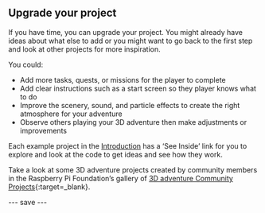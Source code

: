 ## Upgrade your project

If you have time, you can upgrade your project. You might already have ideas about what else to add or you might want to go back to the first step and look at other projects for more inspiration.

You could:
- Add more tasks, quests, or missions for the player to complete 
- Add clear instructions such as a start screen so they player knows what to do
- Improve the scenery, sound, and particle effects to create the right atmosphere for your adventure 
- Observe others playing your 3D adventure then make adjustments or improvements

Each example project in the [Introduction](.) has a ‘See Inside’ link for you to explore and look at the code to get ideas and see how they work.

Take a look at some 3D adventure projects created by community members in the Raspberry Pi Foundation’s gallery of [3D adventure Community Projects](https://wke.lt/w/s/DS1fHk){:target=_blank}.

--- save ---

